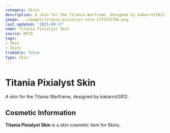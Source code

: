 ```yaml
---
category: Skins
description: A skin for the Titania Warframe, designed by kakarrot2812.
image: ../images/titania-pixialyst-skin-11f5155fbb.png
last_updated: '2025-09-17'
name: Titania Pixialyst Skin
source: WFCD
tags:
- Skin
- Skins
tradable: false
type: Skin
---
```


# Titania Pixialyst Skin

A skin for the Titania Warframe, designed by kakarrot2812.

## Cosmetic Information

**Titania Pixialyst Skin** is a skin cosmetic item for Skins.


